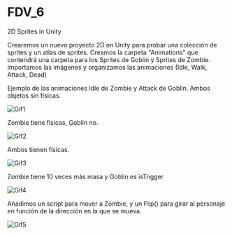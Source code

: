 # FDV_6
2D Sprites in Unity

Crearemos un nuevo proyecto 2D en Unity para probar una colección de sprites y un atlas de sprites. Creamos la carpeta "Animations" que contendrá una carpeta para los Sprites
de Goblin y Sprites de Zombie. Importamos las imágenes y organizamos las animaciones (Idle, Walk, Attack, Dead)

Ejemplo de las animaciones Idle de Zombie y Attack de Goblin. Ambos objetos sin físicas.

![Gif1](https://user-images.githubusercontent.com/114673717/200941082-4537d5bd-bfc3-4465-9e0e-391922febd6e.gif)

Zombie tiene físicas, Goblin no.

![Gif2](https://user-images.githubusercontent.com/114673717/200941549-af857893-8afe-4b97-bdea-04c59d3865ce.gif)

Ambos tienen físicas.

![Gif3](https://user-images.githubusercontent.com/114673717/200941915-14c12cc3-369b-4c64-8894-13a7a39fad7e.gif)

Zombie tiene 10 veces más masa y Goblin es isTrigger

![Gif4](https://user-images.githubusercontent.com/114673717/200942597-dcfabaea-8580-4bf0-8de3-c6521120ebe0.gif)

Añadimos un script para mover a Zombie, y un Flip() para girar al personaje en función de la dirección en la que se mueva.

![Gif5](https://user-images.githubusercontent.com/114673717/201056749-ba111817-2c3a-4f8c-8fe2-d8d14041e027.gif)


